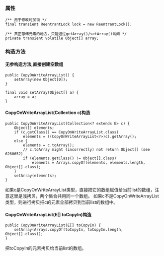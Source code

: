 ## 

### 属性

    /** 用于修改时加锁 */
    final transient ReentrantLock lock = new ReentrantLock();
    
    /** 真正存储元素的地方，只能通过getArray()/setArray()访问 */
    private transient volatile Object[] array;

### 构造方法

#### 无参构造方法,直接创建空数组
    
    public CopyOnWriteArrayList() {
        setArray(new Object[0]);
    }
    
    final void setArray(Object[] a) {
        array = a;
    }
 
#### CopyOnWriteArrayList(Collection c)构造    
    
    public CopyOnWriteArrayList(Collection<? extends E> c) {
        Object[] elements;
        if (c.getClass() == CopyOnWriteArrayList.class)
            elements = ((CopyOnWriteArrayList<?>)c).getArray();
        else {
            elements = c.toArray();
            // c.toArray might (incorrectly) not return Object[] (see 6260652)
            if (elements.getClass() != Object[].class)
                elements = Arrays.copyOf(elements, elements.length, Object[].class);
        }
        setArray(elements);
    }
    
如果c是CopyOnWriteArrayList类型，直接把它的数组赋值给当前list的数组，注意这里是浅拷贝，两个集合共用同一个数组。
如果c不是CopyOnWriteArrayList类型，则进行拷贝把c的元素全部拷贝到当前list的数组中。

#### CopyOnWriteArrayList(E[] toCopyIn)构造
    
    public CopyOnWriteArrayList(E[] toCopyIn) {
        setArray(Arrays.copyOf(toCopyIn, toCopyIn.length, Object[].class));  
    }
    
把toCopyIn的元素拷贝给当前list的数组。
